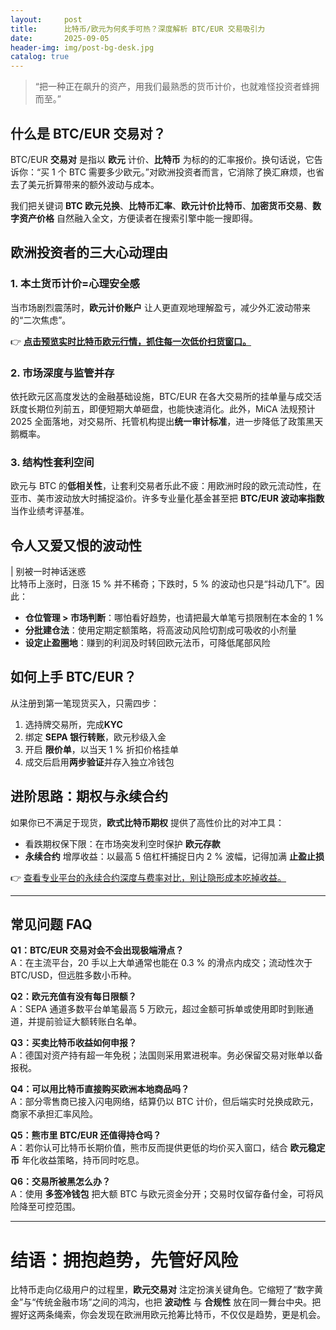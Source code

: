 ```yaml
---
layout:     post
title:      比特币/欧元为何炙手可热？深度解析 BTC/EUR 交易吸引力
date:       2025-09-05
header-img: img/post-bg-desk.jpg
catalog: true
---
```


> “把一种正在飙升的资产，用我们最熟悉的货币计价，也就难怪投资者蜂拥而至。”

## 什么是 BTC/EUR 交易对？

BTC/EUR **交易对** 是指以 **欧元** 计价、**比特币** 为标的的汇率报价。换句话说，它告诉你：“买 1 个 BTC 需要多少欧元。”对欧洲投资者而言，它消除了换汇麻烦，也省去了美元折算带来的额外波动与成本。

我们把关键词 **BTC 欧元兑换**、**比特币汇率**、**欧元计价比特币**、**加密货币交易**、**数字资产价格** 自然融入全文，方便读者在搜索引擎中能一搜即得。

## 欧洲投资者的三大心动理由

### 1. 本土货币计价=心理安全感  
当市场剧烈震荡时，**欧元计价账户** 让人更直观地理解盈亏，减少外汇波动带来的“二次焦虑”。

👉 **[点击预览实时比特币欧元行情，抓住每一次低价扫货窗口。](https://okxdog.com/)**

### 2. 市场深度与监管并存  
依托欧元区高度发达的金融基础设施，BTC/EUR 在各大交易所的挂单量与成交活跃度长期位列前五，即便短期大单砸盘，也能快速消化。此外，MiCA 法规预计 2025 全面落地，对交易所、托管机构提出**统一审计标准**，进一步降低了政策黑天鹅概率。

### 3. 结构性套利空间  
欧元与 BTC 的**低相关性**，让套利交易者乐此不疲：用欧洲时段的欧元流动性，在亚市、美市波动放大时捕捉溢价。许多专业量化基金甚至把 **BTC/EUR 波动率指数** 当作业绩考评基准。

## 令人又爱又恨的波动性

| 别被一时神话迷惑  
比特币上涨时，日涨 15 % 并不稀奇；下跌时，5 % 的波动也只是“抖动几下”。因此：

- **仓位管理 > 市场判断**：哪怕看好趋势，也请把最大单笔亏损限制在本金的 1 %  
- **分批建仓法**：使用定期定额策略，将高波动风险切割成可吸收的小剂量  
- **设定止盈圈地**：赚到的利润及时转回欧元法币，可降低尾部风险

## 如何上手 BTC/EUR？

从注册到第一笔现货买入，只需四步：

1. 选持牌交易所，完成**KYC**  
2. 绑定 **SEPA 银行转账**，欧元秒级入金  
3. 开启 **限价单**，以当天 1 % 折扣价格挂单  
4. 成交后启用**两步验证**并存入独立冷钱包

## 进阶思路：期权与永续合约

如果你已不满足于现货，**欧式比特币期权** 提供了高性价比的对冲工具：  
- 看跌期权保下限：在市场突发利空时保护 **欧元存款**  
- **永续合约** 增厚收益：以最高 5 倍杠杆捕捉日内 2 % 波幅，记得加满 **止盈止损**

👉 [查看专业平台的永续合约深度与费率对比，别让隐形成本吃掉收益。](https://okxdog.com/)

---

## 常见问题 FAQ

**Q1：BTC/EUR 交易对会不会出现极端滑点？**  
A：在主流平台，20 手以上大单通常也能在 0.3 % 的滑点内成交；流动性次于 BTC/USD，但远胜多数小币种。

**Q2：欧元充值有没有每日限额？**  
A：SEPA 通道多数平台单笔最高 5 万欧元，超过金额可拆单或使用即时到账通道，并提前验证大额转账白名单。

**Q3：买卖比特币收益如何申报？**  
A：德国对资产持有超一年免税；法国则采用累进税率。务必保留交易对账单以备报税。

**Q4：可以用比特币直接购买欧洲本地商品吗？**  
A：部分零售商已接入闪电网络，结算仍以 BTC 计价，但后端实时兑换成欧元，商家不承担汇率风险。

**Q5：熊市里 BTC/EUR 还值得持仓吗？**  
A：若你认可比特币长期价值，熊市反而提供更低的均价买入窗口，结合 **欧元稳定币** 年化收益策略，持币同时吃息。

**Q6：交易所被黑怎么办？**  
A：使用 **多签冷钱包** 把大额 BTC 与欧元资金分开；交易时仅留存备付金，可将风险降至可控范围。

---

# 结语：拥抱趋势，先管好风险

比特币走向亿级用户的过程里，**欧元交易对** 注定扮演关键角色。它缩短了“数字黄金”与“传统金融市场”之间的鸿沟，也把 **波动性** 与 **合规性** 放在同一舞台中央。把握好这两条绳索，你会发现在欧洲用欧元抢筹比特币，不仅仅是趋势，更是机会。